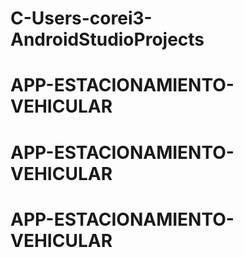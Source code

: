 # C-Users-corei3-AndroidStudioProjects
# APP-ESTACIONAMIENTO-VEHICULAR
# APP-ESTACIONAMIENTO-VEHICULAR
# APP-ESTACIONAMIENTO-VEHICULAR
